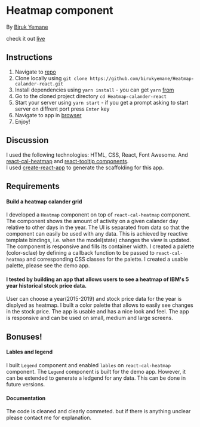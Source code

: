 # Heatmap component

By [Biruk Yemane](https://github.com/birukyemane)

check it out [live](https://zen-tereshkova-8baf99.netlify.com/)

## Instructions

1. Navigate to [repo](https://github.com/birukyemane/Heatmap-calander-react)
2. Clone locally using
 `git clone https://github.com/birukyemane/Heatmap-calander-react.git`
3. Install dependencies using `yarn install`  - you can get `yarn` [from](https://yarnpkg.com/en/)
4. Go to the cloned project directory `cd Heatmap-calander-react`
4. Start your server using `yarn start` - if you get a prompt asking to start server on diffrent port press `Enter` key  
5. Navigate to app in [browser](http://localhost:3000)
6. Enjoy!

## Discussion

I used the following technologies: HTML, CSS, React, Font Awesome. And [react-cal-heatmap](https://www.npmjs.com/package/react-cal-heatmap ) and [react-tooltip components](https://www.npmjs.com/package/react-tooltip).  
I used [create-react-app](https://goo.gl/26jfy4) to generate the scaffolding for this app.

## Requirements

#### Build a heatmap calander grid

I developed a `Heatmap` component on top of `react-cal-heatmap` component. The component shows the amount of activity on a given calander day relative to other days in the year. The UI is separated from data so that the component can easily be used with any data. This is achieved by  reactive template bindings, i.e. when the model(state) changes the view is updated. The component is responsive and fills its container width. I created a palette (color-sclae) by defining a callback function to be passed to `react-cal-heatmap` and corresponding CSS classes for the palette. I created a usable palette, please see the demo app.  

#### I tested by building an app that allows users to see a heatmap of IBM's 5 year historical stock price data. 

 User can choose a year(2015-2019) and stock price data for the year is displyed as heatmap. I built a color palette that allows to easily see changes in the stock price. The app is usable and has a nice look and feel. The app is responsive and can be used on small, medium and large screens.   

## Bonuses!

#### Lables and legend 

I built `Legend` component and enabled `lables` on `react-cal-heatmap` component. The `Legend` component is built for the demo app. However, it can be extended to generate a ledgend for any data. This can be done in future versions.  

#### Documentation

The code is cleaned and clearly commeted. but if there is anything unclear please contact me for explanation.
